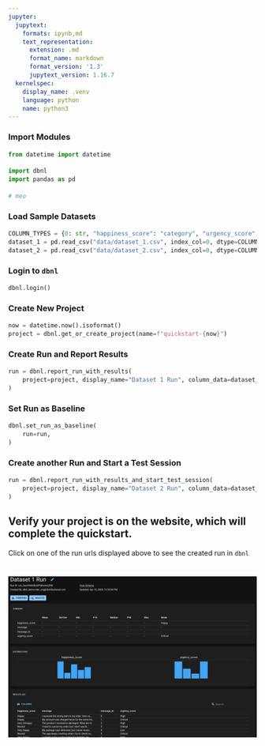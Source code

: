 ```yaml
---
jupyter:
  jupytext:
    formats: ipynb,md
    text_representation:
      extension: .md
      format_name: markdown
      format_version: '1.3'
      jupytext_version: 1.16.7
  kernelspec:
    display_name: .venv
    language: python
    name: python3
---
```


### Import Modules

```python
from datetime import datetime

import dbnl
import pandas as pd

# meo
```


### Load Sample Datasets

```python
COLUMN_TYPES = {0: str, "happiness_score": "category", "urgency_score": "category"}
dataset_1 = pd.read_csv("data/dataset_1.csv", index_col=0, dtype=COLUMN_TYPES)
dataset_2 = pd.read_csv("data/dataset_2.csv", index_col=0, dtype=COLUMN_TYPES)
```

### Login to `dbnl`

```python
dbnl.login()
```

### Create New Project

```python
now = datetime.now().isoformat()
project = dbnl.get_or_create_project(name=f"quickstart-{now}")
```

### Create Run and Report Results

```python
run = dbnl.report_run_with_results(
    project=project, display_name="Dataset 1 Run", column_data=dataset_1.reset_index()
)
```

### Set Run as Baseline

```python
dbnl.set_run_as_baseline(
    run=run,
)
```

### Create another Run and Start a Test Session

```python
run = dbnl.report_run_with_results_and_start_test_session(
    project=project, display_name="Dataset 2 Run", column_data=dataset_2.reset_index()
)
```

## Verify your project is on the website, which will complete the quickstart.
Click on one of the run urls displayed above to see the created run in `dbnl`

# ![Run Details Page](main_files/image.png)

